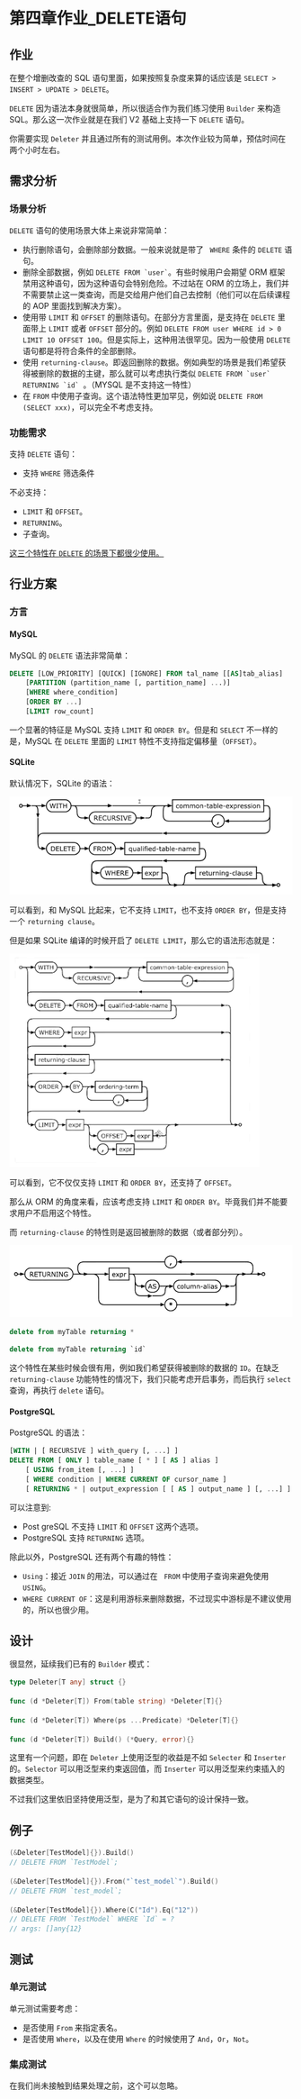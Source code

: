 # 第四章作业_DELETE语句

## 作业

在整个增删改查的 SQL 语句里面，如果按照复杂度来算的话应该是 `SELECT > INSERT > UPDATE > DELETE`。

`DELETE` 因为语法本身就很简单，所以很适合作为我们练习使用 `Builder` 来构造 SQL。那么这一次作业就是在我们 V2 基础上支持一下 `DELETE` 语句。

你需要实现 `Deleter` 并且通过所有的测试用例。本次作业较为简单，预估时间在两个小时左右。



## 需求分析

### 场景分析

`DELETE` 语句的使用场景大体上来说非常简单：

+ 执行删除语句，会删除部分数据。一般来说就是带了 ` WHERE` 条件的 `DELETE` 语句。
+ 删除全部数据，例如 `` DELETE FROM `user` ``。有些时候用户会期望 ORM 框架禁用这种语句，因为这种语句会特别危险。不过站在 ORM 的立场上，我们并不需要禁止这一类查询，而是交给用户他们自己去控制（他们可以在后续课程的 AOP 里面找到解决方案）。
+ 使用带 `LIMIT` 和 `OFFSET` 的删除语句。在部分方言里面，是支持在 `DELETE` 里面带上 `LIMIT` 或者 `OFFSET` 部分的。例如 `DELETE FROM user WHERE id > 0 LIMIT 10 OFFSET 100`。但是实际上，这种用法很罕见。因为一般使用 `DELETE` 语句都是将符合条件的全部删除。
+ 使用 `returning-clause`。即返回删除的数据。例如典型的场景是我们希望获得被删除的数据的主键，那么就可以考虑执行类似 ``DELETE FROM `user` RETURNING `id` ``。（MYSQL 是不支持这一特性）
+ 在 `FROM` 中使用子查询。这个语法特性更加罕见，例如说 `DELETE FROM (SELECT xxx)`，可以完全不考虑支持。

### 功能需求

支持 `DELETE` 语句：

+ 支持 `WHERE` 筛选条件

不必支持：

+ `LIMIT` 和 `OFFSET`。
+ `RETURNING`。
+ 子查询。

<u>这三个特性在 `DELETE` 的场景下都很少使用。</u>



## 行业方案

### 方言

#### MySQL

MySQL 的 `DELETE` 语法非常简单：

```sql
DELETE [LOW_PRIORITY] [QUICK] [IGNORE] FROM tal_name [[AS]tab_alias]
	[PARTITION (partition_name [, partition_name] ...)]
	[WHERE where_condition]
	[ORDER BY ...]
	[LIMIT row_count]
```

一个显著的特征是 MySQL 支持 `LIMIT` 和 `ORDER BY`。但是和 `SELECT` 不一样的是，MySQL 在 `DELETE` 里面的 `LIMIT` 特性不支持指定偏移量（`OFFSET`）。

#### SQLite

默认情况下，SQLite 的语法：

![image-20230901205500883](../assets/image-20230901205500883.png)

可以看到，和 MySQL 比起来，它不支持 `LIMIT`，也不支持 `ORDER BY`，但是支持一个 `returning clause`。

但是如果 SQLite 编译的时候开启了 `DELETE LIMIT`，那么它的语法形态就是：

![ ](../assets/image-20230901205619389.png)

可以看到，它不仅仅支持 `LIMIT` 和 `ORDER BY`，还支持了 `OFFSET`。

那么从 ORM 的角度来看，应该考虑支持 `LIMIT`  和 `ORDER BY`。毕竟我们并不能要求用户不启用这个特性。

而 `returning-clause` 的特性则是返回被删除的数据（或者部分列）。

![image-20230901221431528](../assets/image-20230901221431528.png)

```sql
delete from myTable returning *
```

```sql
delete from myTable returning `id`
```

这个特性在某些时候会很有用，例如我们希望获得被删除的数据的 `ID`。在缺乏 `returning-clause` 功能特性的情况下，我们只能考虑开启事务，而后执行 `select` 查询，再执行 `delete` 语句。

#### PostgreSQL

PostgreSQL 的语法：

```sql
[WITH | [ RECURSIVE ] with_query [, ...] ]
DELETE FROM [ ONLY ] table_name [ * ] [ AS ] alias ]
	[ USING from_item [, ...] ]
	[ WHERE condition | WHERE CURRENT OF cursor_name ]
	[ RETURNING * | output_expression [ [ AS ] output_name ] [, ...] ] 
```

可以注意到:

+ Post greSQL 不支持 `LIMIT` 和 `OFFSET` 这两个选项。
+ PostgreSQL 支持 `RETURNING` 选项。

除此以外，PostgreSQL 还有两个有趣的特性：

+ `Using`：接近 `JOIN` 的用法，可以通过在 ` FROM` 中使用子查询来避免使用 `USING`。
+ `WHERE CURRENT OF`：这是利用游标来删除数据，不过现实中游标是不建议使用的，所以也很少用。



## 设计

很显然，延续我们已有的 `Builder` 模式：

```go
type Deleter[T any] struct {}

func (d *Deleter[T]) From(table string) *Deleter[T]{}

func (d *Deleter[T]) Where(ps ...Predicate) *Deleter[T]{}	

func (d *Deleter[T]) Build() (*Query, error){}
```

这里有一个问题，即在 `Deleter` 上使用泛型的收益是不如 `Selecter` 和 `Inserter` 的。`Selector` 可以用泛型来约束返回值，而 `Inserter` 可以用泛型来约束插入的数据类型。

不过我们这里依旧坚持使用泛型，是为了和其它语句的设计保持一致。



## 例子

```go
(&Deleter[TestModel]{}).Build()
// DELETE FROM `TestModel`;

(&Deleter[TestModel]{}).From("`test_model`").Build()
// DELETE FROM `test_model`;

(&Deleter[TestModel]{}).Where(C("Id").Eq("12"))
// DELETE FROM `TestModel` WHERE `Id` = ?
// args: []any{12}
```



## 测试

### 单元测试

单元测试需要考虑：

+ 是否使用 `From` 来指定表名。
+ 是否使用 `Where`，以及在使用 `Where` 的时候使用了 `And`，`Or`，`Not`。

### 集成测试

在我们尚未接触到结果处理之前，这个可以忽略。 

